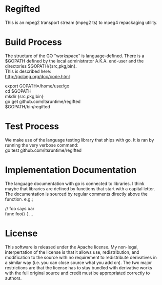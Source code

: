 Regifted
========

This is an mpeg2 transport stream (mpeg2 ts) to mpeg4 repackaging utility.

Build Process  
=============  
The structure of the GO "workspace" is language-defined. There is a $GOPATH  defined by the local administrator A.K.A. end-user and the directories $GOPATH/{src,pkg,bin}.  
This is described here:  
http://golang.org/doc/code.html  

export GOPATH=/home/user/go  
cd $GOPATH  
mkdir {src,pkg,bin}  
go get github.com/itsruntime/regifted  
$GOPATH/bin/regifted  

Test Process  
============  
We make use of the language testing library that ships with go. It is ran by running the very verbose command:  
go test github.com/itsruntime/regifted  

Implementation Documentation  
============================  
The language documentation with go is connected to libraries. I think maybe that libraries are defined by functions that start with a capital letter. The documentation is sourced by regular comments directly above the function. e.g.;  
  
// foo says bar  
func foo() { ...  

License  
=======  
This software is released under the Apache license. My non-legal, interpertation of the license is that it allows use, redistribution, and modification to the source with no requirement to redistribute derivatives in a similar way (i.e. you can close source what you add on). The two major restrictions are that the license has to stay bundled with derivative works with the full original source and credit must be appropriated correctly to authors.
